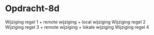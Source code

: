 # Opdracht-8d
Wijziging regel 1 + remote wijziging + local wijziging
Wijziging regel 2
Wijziging regel 3 + remote wijziging + lokale wijziging
Wijziging regel 4

